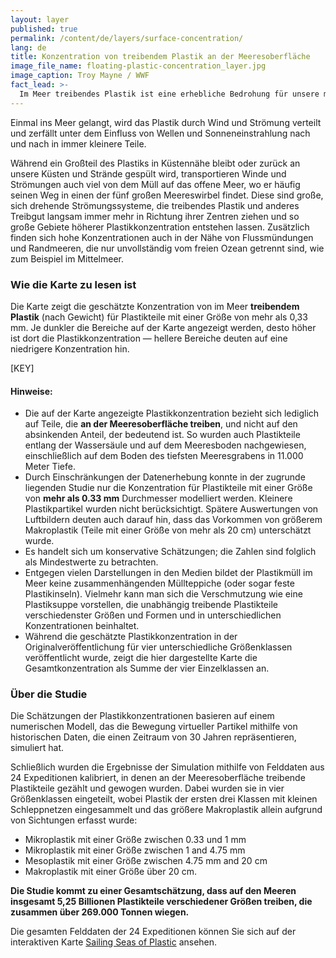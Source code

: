 ```yaml
---
layout: layer
published: true
permalink: /content/de/layers/surface-concentration/
lang: de
title: Konzentration von treibendem Plastik an der Meeresoberfläche
image_file_name: floating-plastic-concentration_layer.jpg
image_caption: Troy Mayne / WWF
fact_lead: >-
  Im Meer treibendes Plastik ist eine erhebliche Bedrohung für unsere marinen Ökosysteme. Seevögel, Fische und Meeressäuger können sich im schwimmenden Plastikmüll verfangen oder diesen mit Nahrung verwechseln und aufnehmen. Giftstoffe können so in die Nahrungsketten gelangen und sich dort anreichern. Das Plastik stellt aber nicht nur eine Gefahr für unsere Umwelt dar, sondern kann auch negative Auswirkungen auf unsere Wirtschaft haben, insbesondere auf den Tourismus und die Fischerei.
---
```


Einmal ins Meer gelangt, wird das Plastik durch Wind und Strömung verteilt und zerfällt unter dem Einfluss von Wellen und Sonneneinstrahlung nach und nach in immer kleinere Teile.

Während ein Großteil des Plastiks in Küstennähe bleibt oder zurück an unsere Küsten und Strände gespült wird, transportieren Winde und Strömungen auch viel von dem Müll auf das offene Meer, wo er häufig seinen Weg in einen der fünf großen Meereswirbel findet. Diese sind große, sich drehende Strömungssysteme, die treibendes Plastik und anderes Treibgut langsam immer mehr in Richtung ihrer Zentren ziehen und so große Gebiete höherer Plastikkonzentration entstehen lassen. Zusätzlich finden sich hohe Konzentrationen auch in der Nähe von Flussmündungen und Randmeeren, die nur unvollständig vom freien Ozean getrennt sind, wie zum Beispiel im Mittelmeer.

### Wie die Karte zu lesen ist

Die Karte zeigt die geschätzte Konzentration von im Meer **treibendem Plastik** (nach Gewicht) für Plastikteile mit einer Größe von mehr als 0,33 mm. Je dunkler die Bereiche auf der Karte angezeigt werden, desto höher ist dort die Plastikkonzentration — hellere Bereiche deuten auf eine niedrigere Konzentration hin.

[KEY]

#### Hinweise:

* Die auf der Karte angezeigte Plastikkonzentration bezieht sich lediglich auf Teile, die **an der Meeresoberfläche treiben**, und nicht auf den absinkenden Anteil, der bedeutend ist. So wurden auch Plastikteile entlang der Wassersäule und auf dem Meeresboden nachgewiesen, einschließlich auf dem Boden des tiefsten Meeresgrabens in 11.000 Meter Tiefe.
* Durch Einschränkungen der Datenerhebung konnte in der zugrunde liegenden Studie nur die Konzentration für Plastikteile mit einer Größe von **mehr als 0.33 mm** Durchmesser modelliert werden. Kleinere Plastikpartikel wurden nicht berücksichtigt. Spätere Auswertungen von Luftbildern deuten auch darauf hin, dass das Vorkommen von größerem Makroplastik (Teile mit einer Größe von mehr als 20 cm) unterschätzt wurde.
* Es handelt sich um konservative Schätzungen; die Zahlen sind folglich als Mindestwerte zu betrachten.
* Entgegen vielen Darstellungen in den Medien bildet der Plastikmüll im Meer keine zusammenhängenden Müllteppiche (oder sogar feste Plastikinseln). Vielmehr kann man sich die Verschmutzung wie eine Plastiksuppe vorstellen, die unabhängig treibende Plastikteile verschiedenster Größen und Formen und in unterschiedlichen Konzentrationen beinhaltet.
* Während die geschätzte Plastikkonzentration in der Originalveröffentlichung für vier unterschiedliche Größenklassen veröffentlicht wurde, zeigt die hier dargestellte Karte die Gesamtkonzentration als Summe der vier Einzelklassen an.

### Über die Studie

Die Schätzungen der Plastikkonzentrationen basieren auf einem numerischen Modell, das die Bewegung virtueller Partikel mithilfe von historischen Daten, die einen Zeitraum von 30 Jahren repräsentieren, simuliert hat.  

Schließlich wurden die Ergebnisse der Simulation mithilfe von Felddaten aus 24 Expeditionen kalibriert, in denen an der Meeresoberfläche treibende Plastikteile gezählt und gewogen wurden. Dabei wurden sie in vier Größenklassen eingeteilt, wobei Plastik der ersten drei Klassen mit kleinen Schleppnetzen eingesammelt und das größere Makroplastik allein aufgrund von Sichtungen erfasst wurde:

* Mikroplastik mit einer Größe zwischen 0.33 und 1 mm
* Mikroplastik mit einer Größe zwischen 1 and 4.75 mm
* Mesoplastik mit einer Größe zwischen 4.75 mm and 20 cm
* Makroplastik mit einer Größe über 20 cm.

**Die Studie kommt zu einer Gesamtschätzung, dass auf den Meeren insgesamt 5,25 Billionen Plastikteile verschiedener Größen treiben, die zusammen über 269.000 Tonnen wiegen.**

Die gesamten Felddaten der 24 Expeditionen können Sie sich auf der interaktiven Karte [Sailing Seas of Plastic](http://app.dumpark.com/seas-of-plastic-2/) ansehen.
